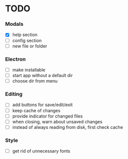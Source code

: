 # TODO

### Modals
- [X] help section
- [ ] config section
- [ ] new file or folder

### Electron
- [ ] make installable
- [ ] start app without a default dir
- [ ] choose dir from menu

### Editing
- [ ] add buttons for save/edit/exit
- [ ] keep cache of changes
- [ ] provide indicator for changed files
- [ ] when closing, warn about unsaved changes
- [ ] instead of always reading from disk, first check cache

### Style
- [ ] get rid of unnecessary fonts
